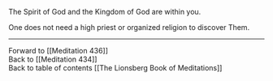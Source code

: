 The Spirit of God and the Kingdom of God are within you. 

One does not need a high priest or organized religion to discover Them. 

___

Forward to [[Meditation 436]]  
Back to [[Meditation 434]]  
Back to table of contents [[The Lionsberg Book of Meditations]]  
